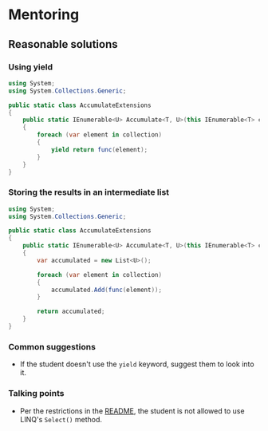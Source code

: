 # Mentoring

## Reasonable solutions

### Using yield

```csharp
using System;
using System.Collections.Generic;

public static class AccumulateExtensions
{
    public static IEnumerable<U> Accumulate<T, U>(this IEnumerable<T> collection, Func<T, U> func)
    {
        foreach (var element in collection)
        {
            yield return func(element);
        }
    }
}
```

### Storing the results in an intermediate list

```csharp
using System;
using System.Collections.Generic;

public static class AccumulateExtensions
{
    public static IEnumerable<U> Accumulate<T, U>(this IEnumerable<T> collection, Func<T, U> func)
    {
        var accumulated = new List<U>();

        foreach (var element in collection)
        {
            accumulated.Add(func(element));
        }

        return accumulated;
    }
}
```

### Common suggestions

- If the student doesn't use the `yield` keyword, suggest them to look into it.

### Talking points

- Per the restrictions in the [README](https://github.com/exercism/csharp/blob/main/exercises/accumulate/README.md#restrictions), the student is not allowed to use LINQ's `Select()` method.


